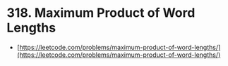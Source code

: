 # 318. Maximum Product of Word Lengths

- [https://leetcode.com/problems/maximum-product-of-word-lengths/](https://leetcode.com/problems/maximum-product-of-word-lengths/)

